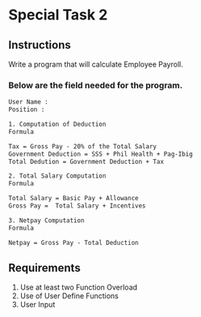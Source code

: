 # Special Task 2

## Instructions

Write a program that will calculate Employee Payroll.

### Below are the field needed for the program.

```txt
User Name :
Position :

1. Computation of Deduction
Formula

Tax = Gross Pay - 20% of the Total Salary
Government Deduction = SSS + Phil Health + Pag-Ibig
Total Dedution = Government Deduction + Tax

2. Total Salary Computation
Formula

Total Salary = Basic Pay + Allowance
Gross Pay =  Total Salary + Incentives

3. Netpay Computation
Formula

Netpay = Gross Pay - Total Deduction
```

## Requirements

1. Use at least two Function Overload  
2. Use of User Define Functions  
3. User Input
